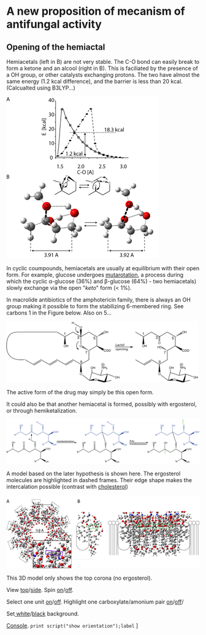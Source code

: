 # A new proposition of mecanism of antifungal activity
## Opening of the hemiactal


Hemiacetals (left in B) are not very stable. The C-O bond can easily break to form a ketone and an alcool (right in B). This is faciliated by the presence of a OH group, or other catalysts exchanging protons. The two have almost the same energy (1.2 kcal difference), and the barrier is less than 20 kcal. (Calcualted using B3LYP...)

![333333](images/Fig3.png)

In cyclic coumpounds, hemiacetals are usually at equilibrium with their open form. For example, glucose undergoes [mutarotation](https://en.wikipedia.org/wiki/Glucose#Mutarotation), a process during which the cyclic &alpha;-glucose (36%) and &beta;-glucose (64%) - two hemiacetals) slowly exchange via the open "*keto*" form (< 1%).

In macrolide antibiotics of the amphotericin family, there is always an OH group making it possible to form the stabilizing 6-membered ring. See carbons 1 in the Figure below. Also on 5...

<img src="images/open_hemi.png" alt="drawing" width="500"/>


The active form of the drug may simply be this open form.

It could also be that another hemiacetal is formed, possibly with ergosterol, or through hemiketalization.

<img src="images/assembling.png" alt="drawing" width="600"/>

A model based on the later hypothesis is shown here. The ergosterol molecules are highlighted in dashed frames. Their edge shape makes the intercalation possible (contrast with [cholesterol](CholesterolErgosterol))


![7777](images/Fig_7_decamer.png)

This 3D model only shows the top corona (no ergosterol).

<script type="text/javascript" src="src/JSmol.min.js"></script>
<script type="text/javascript">
Info = {
    script: "set antialiasDisplay true;load molecules/sym8.mol;cartoon on;color cartoon structure;rotate x 130.0;spin MOLECULAR Z 10",
    width:600,      
    height:500,      
    j2sPath: "src/j2s",   
    disableJ2SLoadMonitor: false,
    isableInitialConsole: true
}
</script>

<script>Jmol.getApplet("JmolAppletA",Info);</script>

View <a href='javascript:Jmol.script(JmolAppletA,"reset;");'>top</a>/<a href='javascript:Jmol.script(JmolAppletA,"reset;rotate x -90");'>side</a>. Spin <a href='javascript:Jmol.script(JmolAppletA,"; spin MOLECULAR Z 10");'>on</a>/<a href='javascript:Jmol.script(JmolAppletA,"spin off");'>off</a>. 

Select one unit <a href='javascript:Jmol.script(JmolAppletA,"select atomno >60 ;color atoms TRANSLUCENT 0.8")'>on</a>/<a href='javascript:Jmol.script(JmolAppletA,"select atomno >60 ;color atoms TRANSLUCENT 0.0")'>off</a>. Highlight one carboxylate/amonium pair <a href='javascript:Jmol.script(JmolAppletA,"select atomno = 429 , atomno = 427 , atomno = 428 ,  atomno = 475 ;spacefill 200;select   atomno = 476 ,  atomno = 477 ,  atomno = 480;spacefill 150")'>on</a>/<a href='javascript:Jmol.script(JmolAppletA,"select atomno = 429 , atomno = 427 , atomno = 428 ,  atomno = 475 ;spacefill 100;select   atomno = 476 ,  atomno = 477 ,  atomno = 480;spacefill 60")'>off</a>/

Set<a href='javascript:Jmol.script(JmolAppletA,"script APPLET * \"background white\"")'> white</a>/<a href='javascript:Jmol.script(JmolAppletA,"script APPLET * \"background black\"")'>black</a> background.

<a href='javascript:Jmol.script(JmolAppletA,"console")'>Console</a>.
<code>print script("show orientation");label</code>
]